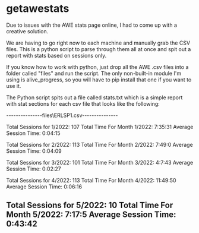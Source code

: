 # getawestats

Due to issues with the AWE stats page online, I had to come up with a creative solution.

We are having to go right now to each machine and manually grab the CSV files.
This is a python script to parse through them all at once and spit out a report with stats based on sessions only.

If you know how to work with python, just drop all the AWE .csv files into a folder called "files" and run the script.
The only non-built-in module I'm using is alive_progress, so you will have to pip install that one if you want to use it.

The Python script spits out a file called stats.txt which is a simple report with stat sections for each csv file that looks like the following:

---------------files\ERLSP1.csv---------------
 
Total Sessions for 1/2022:   107
Total Time For Month 1/2022: 7:35:31
Average Session Time: 0:04:15
 
Total Sessions for 2/2022:   113
Total Time For Month 2/2022: 7:49:0
Average Session Time: 0:04:09
 
Total Sessions for 3/2022:   101
Total Time For Month 3/2022: 4:7:43
Average Session Time: 0:02:27
 
Total Sessions for 4/2022:   113
Total Time For Month 4/2022: 11:49:50
Average Session Time: 0:06:16
 
Total Sessions for 5/2022:   10
Total Time For Month 5/2022: 7:17:5
Average Session Time: 0:43:42
-----------------------------------------------------------
